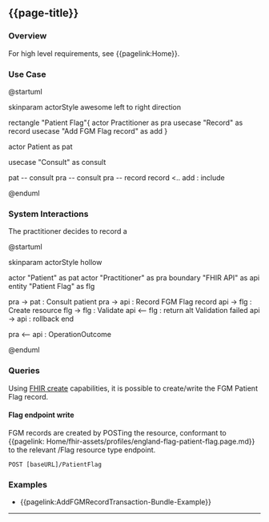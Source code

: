 ## {{page-title}}
### Overview

For high level requirements, see {{pagelink:Home}}.

### Use Case

<plantuml>
@startuml

skinparam actorStyle awesome
left to right direction

rectangle "Patient Flag"{
actor Practitioner as pra
usecase "Record" as record
usecase "Add FGM Flag record" as add
}


actor Patient as pat

usecase "Consult" as consult

pat -- consult
pra -- consult
pra -- record
record <.. add : include

@enduml
</plantuml>

### System Interactions

The practitioner decides to record a 

<plantuml>
@startuml

skinparam actorStyle hollow

actor        "Patient"          as pat
actor        "Practitioner"     as pra
boundary     "FHIR API"         as api
entity       "Patient Flag"     as flg

pra ->  pat : Consult patient
pra ->  api : Record FGM Flag record
api ->  flg : Create resource
flg ->  flg : Validate
api <-- flg : return
alt Validation failed
  api -> api : rollback
end

pra <-- api : OperationOutcome

@enduml
</plantuml>

### Queries

Using [FHIR create](http://hl7.org/fhir/r4/http.html#create) capabilities, it is possible to create/write the FGM Patient Flag record.

#### Flag endpoint write

FGM records are created by POSTing the resource, conformant to {{pagelink: Home/fhir-assets/profiles/england-flag-patient-flag.page.md}} to the relevant /Flag resource type endpoint. 

```
POST [baseURL]/PatientFlag
```


### Examples

* {{pagelink:AddFGMRecordTransaction-Bundle-Example}}

---